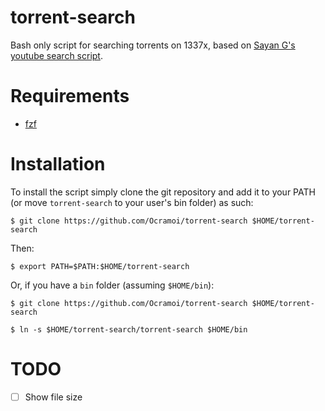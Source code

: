 # torrent-search

Bash only script for searching torrents on 1337x, based on [Sayan G's](https://github.com/sayan01) [youtube search script](https://github.com/sayan01/scripts/blob/master/yt).

# Requirements
- [fzf](https://github.com/junegunn/fzf)

# Installation
To install the script simply clone the git repository and add it to your PATH (or move `torrent-search` to your user's bin folder) as such:

`$ git clone https://github.com/Ocramoi/torrent-search $HOME/torrent-search`

Then:

`$ export PATH=$PATH:$HOME/torrent-search`

Or, if you have a `bin` folder (assuming `$HOME/bin`):

`$ git clone https://github.com/Ocramoi/torrent-search $HOME/torrent-search`

`$ ln -s $HOME/torrent-search/torrent-search $HOME/bin`

# TODO
- [ ] Show file size
